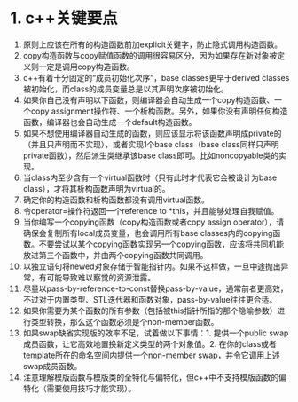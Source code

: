 # 1. c++关键要点
1. 原则上应该在所有的构造函数前加explicit关键字，防止隐式调用构造函数。
2. copy构造函数与copy赋值函数的调用很容易区分，因为如果存在新对象被定义则一定是调用copy构造函数。
3. c++有着十分固定的“成员初始化次序”，base classes更早于derived classes被初始化，而class的成员变量总是以其声明次序被初始化。
4. 如果你自己没有声明以下函数，则编译器会自动生成一个copy构造函数、一个copy assignment操作符、一个析构函数。另外，如果你没有声明任何构造函数，编译器也会自动生成一个default构造函数。
5. 如果不想使用编译器自动生成的函数，则应该显示将该函数声明成private的（并且只声明而不实现），或者实现1个base class（base class同样只声明private函数），然后派生类继承该base class即可。比如noncopyable类的实现。
6. 当class内至少含有一个virtual函数时（只有此时才代表它会被设计为base class），才将其析构函数声明为virtual的。
7. 确定你的构造函数和析构函数都没有调用virtual函数。
8. 令operator=操作符返回一个reference to *this，并且能够处理自我赋值。
9. 当你编写一个copying函数（copy构造函数或者copy assign operator），请确保会复制所有local成员变量，也会调用所有base classes内的copying函数。不要尝试以某个copying函数实现另一个copying函数，应该将共同机能放进第三个函数中，并由两个copying函数共同调用。
10. 以独立语句将newed对象存储于智能指针内。如果不这样做，一旦中途抛出异常，有可能导致难以察觉的资源泄露。
11. 尽量以pass-by-reference-to-const替换pass-by-value，通常前者更高效，不过对于内置类型、STL迭代器和函数对象，pass-by-value往往更合适。
12. 如果你需要为某个函数的所有参数（包括被this指针所指的那个隐喻参数）进行类型转换，那么这个函数必须是个non-member函数。
13. 如果swap缺省实现版的效率不足，试着做以下事情：1. 提供一个public swap成员函数，让它高效地置换新定义类型的两个对象值。2. 在你的class或者template所在的命名空间内提供一个non-member swap，并令它调用上述swap成员函数。
14. 注意理解模版函数与模版类的全特化与偏特化，但c++中不支持模版函数的偏特化（需要使用技巧才能实现）。